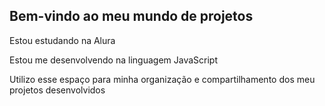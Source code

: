 ## Bem-vindo ao meu mundo de projetos

Estou estudando na Alura

Estou me desenvolvendo na linguagem JavaScript

Utilizo esse espaço para minha organização e compartilhamento dos meu projetos desenvolvidos

